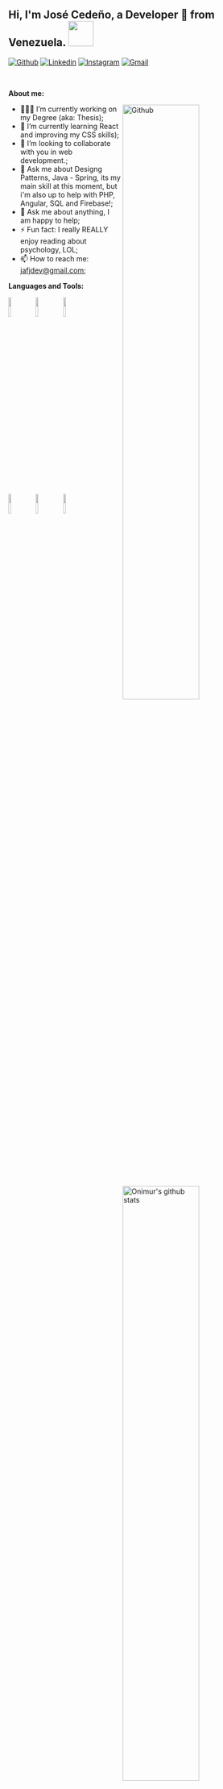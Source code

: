 ## Hi, I'm José Cedeño, a Developer 🚀 from Venezuela. <img src="https://media.giphy.com/media/12oufCB0MyZ1Go/giphy.gif" width="50">

[![Github](https://img.shields.io/badge/-Github-000?style=flat&logo=Github&logoColor=white)](https://github.com/jafjdev)
[![Linkedin](https://img.shields.io/badge/-LinkedIn-blue?style=flat&logo=Linkedin&logoColor=white)](https://www.linkedin.com/in/josejecr/)
[![Instagram](https://img.shields.io/badge/-Instagram-c13584?style=flat&labelColor=c13584&logo=instagram&logoColor=white)](https://www.instagram.com/josejecr/)
[![Gmail](https://img.shields.io/badge/-Gmail-c14438?style=flat&logo=Gmail&logoColor=white)](mailto:jafjdev@gmail.com)

&nbsp;

**About me:**

<img width="55%" align="right" alt="Github" src="https://raw.githubusercontent.com/onimur/.github/master/.resources/git-header.svg" />

- 👨🏽‍💻 I’m currently working on my Degree (aka: Thesis);
- 🌱 I’m currently learning React and improving my CSS skills); 
- 👯 I’m looking to collaborate with you in web development.;
- 🤔 Ask me about Designg Patterns, Java - Spring, its my main skill at this moment, but i'm also up to help with PHP, Angular, SQL and Firebase!;
- 💬 Ask me about anything, I am happy to help;
- ⚡️ Fun fact: I really REALLY enjoy reading about psychology, LOL;
- 📫 How to reach me: jafjdev@gmail.com;

**Languages and Tools:** 

<p>
  <a href="https://github.com/jafjdev/">
    <img width="55%" align="right" alt="Onimur's github stats" src="https://github-readme-stats.vercel.app/api?username=jafjdev&show_icons=true&theme=radical&count_private=true" />
  </a>

  <code><img width="10%" src="https://www.vectorlogo.zone/logos/java/java-ar21.svg"></code>
  <code><img width="10%" src="https://www.vectorlogo.zone/logos/springio/springio-ar21.svg"></code>
  <code><img width="10%" src="https://www.vectorlogo.zone/logos/reactjs/reactjs-ar21.svg"></code>
  <br />
  <code><img width="10%" src="https://www.vectorlogo.zone/logos/mysql/mysql-ar21.svg"></code>
  <code><img width="10%" src="https://www.vectorlogo.zone/logos/postgresql/postgresql-ar21.svg"></code>
  <code><img width="10%" src="https://www.vectorlogo.zone/logos/json/json-ar21.svg"></code>
  <br />
</p>
